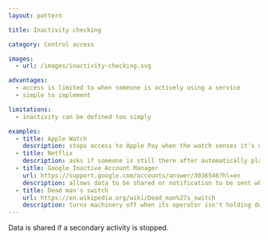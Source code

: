 ```yaml
---
layout: pattern

title: Inactivity checking

category: Control access

images:
  - url: /images/inactivity-checking.svg

advantages:
  - access is limited to when someone is actively using a service
  - simple to implement

limitations:
  - inactivity can be defined too simply

examples:
  - title: Apple Watch
    description: stops access to Apple Pay when the watch senses it's no longer being worn
  - title: Netflix
    description: asks if someone is still there after automatically playing several episodes in a series
  - title: Google Inactive Account Manager
    url: https://support.google.com/accounts/answer/3036546?hl=en
    description: allows data to be shared or notification to be sent when an account becomes inactive
  - title: Dead man's switch
    url: https://en.wikipedia.org/wiki/Dead_man%27s_switch
    description: turns machinery off when its operator isn't holding down a switch
---
```


Data is shared if a secondary activity is stopped.
